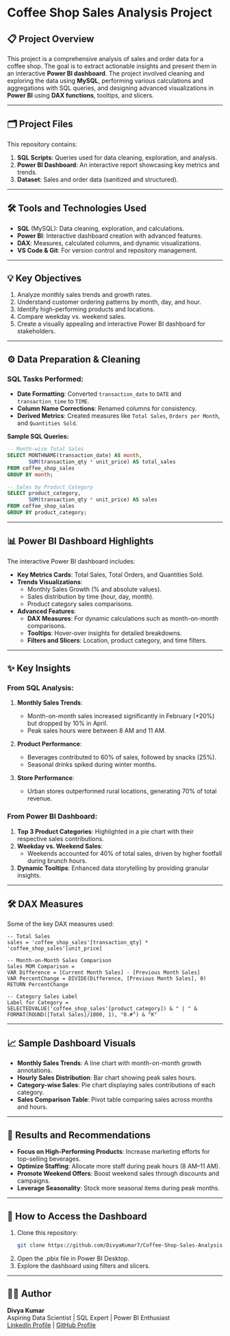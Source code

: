 # Coffee Shop Sales Analysis Project

## 📋 Project Overview
This project is a comprehensive analysis of sales and order data for a coffee shop. The goal is to extract actionable insights and present them in an interactive **Power BI dashboard**. The project involved cleaning and exploring the data using **MySQL**, performing various calculations and aggregations with SQL queries, and designing advanced visualizations in **Power BI** using **DAX functions**, tooltips, and slicers.

---

## 🗂️ Project Files
This repository contains:
1. **SQL Scripts**: Queries used for data cleaning, exploration, and analysis.
2. **Power BI Dashboard**: An interactive report showcasing key metrics and trends.
3. **Dataset**: Sales and order data (sanitized and structured).

---

## 🛠️ Tools and Technologies Used
- **SQL** (MySQL): Data cleaning, exploration, and calculations.
- **Power BI**: Interactive dashboard creation with advanced features.
- **DAX**: Measures, calculated columns, and dynamic visualizations.
- **VS Code & Git**: For version control and repository management.

---

## 💡 Key Objectives
1. Analyze monthly sales trends and growth rates.
2. Understand customer ordering patterns by month, day, and hour.
3. Identify high-performing products and locations.
4. Compare weekday vs. weekend sales.
5. Create a visually appealing and interactive Power BI dashboard for stakeholders.

---

## ⚙️ Data Preparation & Cleaning
### SQL Tasks Performed:
- **Date Formatting**: Converted `transaction_date` to `DATE` and `transaction_time` to `TIME`.
- **Column Name Corrections**: Renamed columns for consistency.
- **Derived Metrics**: Created measures like `Total Sales`, `Orders per Month`, and `Quantities Sold`.

**Sample SQL Queries:**
```sql
-- Month-wise Total Sales
SELECT MONTHNAME(transaction_date) AS month, 
       SUM(transaction_qty * unit_price) AS total_sales
FROM coffee_shop_sales
GROUP BY month;

-- Sales by Product Category
SELECT product_category, 
       SUM(transaction_qty * unit_price) AS sales
FROM coffee_shop_sales
GROUP BY product_category;
```

---

## 📊 Power BI Dashboard Highlights
The interactive Power BI dashboard includes:

- **Key Metrics Cards**: Total Sales, Total Orders, and Quantities Sold.
- **Trends Visualizations**:
  - Monthly Sales Growth (% and absolute values).
  - Sales distribution by time (hour, day, month).
  - Product category sales comparisons.
- **Advanced Features**:
  - **DAX Measures**: For dynamic calculations such as month-on-month comparisons.
  - **Tooltips**: Hover-over insights for detailed breakdowns.
  - **Filters and Slicers**: Location, product category, and time filters.

---

## ✨ Key Insights
### From SQL Analysis:
1. **Monthly Sales Trends**:
   - Month-on-month sales increased significantly in February (+20%) but dropped by 10% in April.
   - Peak sales hours were between 8 AM and 11 AM.
   
2. **Product Performance**:
   - Beverages contributed to 60% of sales, followed by snacks (25%).
   - Seasonal drinks spiked during winter months.

3. **Store Performance**:
   - Urban stores outperformed rural locations, generating 70% of total revenue.

### From Power BI Dashboard:
1. **Top 3 Product Categories**: Highlighted in a pie chart with their respective sales contributions.
2. **Weekday vs. Weekend Sales**:
   - Weekends accounted for 40% of total sales, driven by higher footfall during brunch hours.
3. **Dynamic Tooltips**: Enhanced data storytelling by providing granular insights.

---

## 🛠️ DAX Measures
Some of the key DAX measures used:

```DAX
-- Total Sales
sales = 'coffee_shop_sales'[transaction_qty] * 'coffee_shop_sales'[unit_price]

-- Month-on-Month Sales Comparison
Sales MOM Comparison = 
VAR Difference = [Current Month Sales] - [Previous Month Sales]
VAR PercentChange = DIVIDE(Difference, [Previous Month Sales], 0)
RETURN PercentChange

-- Category Sales Label
Label for Category = 
SELECTEDVALUE('coffee_shop_sales'[product_category]) & " | " & FORMAT(ROUND([Total Sales]/1000, 1), "0.#") & "K"
```

---

## 📈 Sample Dashboard Visuals
- **Monthly Sales Trends**: A line chart with month-on-month growth annotations.
- **Hourly Sales Distribution**: Bar chart showing peak sales hours.
- **Category-wise Sales**: Pie chart displaying sales contributions of each category.
- **Sales Comparison Table**: Pivot table comparing sales across months and hours.

---

## 🧾 Results and Recommendations
- **Focus on High-Performing Products**: Increase marketing efforts for top-selling beverages.
- **Optimize Staffing**: Allocate more staff during peak hours (8 AM–11 AM).
- **Promote Weekend Offers**: Boost weekend sales through discounts and campaigns.
- **Leverage Seasonality**: Stock more seasonal items during peak months.

---

## 📌 How to Access the Dashboard
1. Clone this repository:
   ```bash
   git clone https://github.com/DivyaKumar7/Coffee-Shop-Sales-Analysis-Project.git
   ```
2. Open the .pbix file in Power BI Desktop.
3. Explore the dashboard using filters and slicers.

---

## 👨‍💻 Author
**Divya Kumar**  
Aspiring Data Scientist | SQL Expert | Power BI Enthusiast  
[LinkedIn Profile](https://www.linkedin.com/in/divya-kumar-035995242/) | [GitHub Profile](https://github.com/DivyaKumar7)
